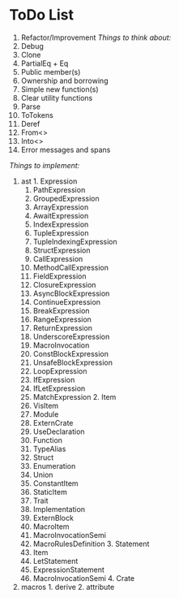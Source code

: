# ToDo List
 1. Refactor/Improvement
  *Things to think about:*
   1. Debug
   2. Clone
   3. PartialEq + Eq
   4. Public member(s)
   5. Ownership and borrowing
   6. Simple new function(s)
   7. Clear utility functions
   8. Parse
   9. ToTokens
   10. Deref
   11. From<>
   12. Into<>
   13. Error messages and spans

  *Things to implement:*
   1. ast
     1. Expression
       1. PathExpression
       2. GroupedExpression
       3. ArrayExpression
       4. AwaitExpression
       5. IndexExpression
       6. TupleExpression
       7. TupleIndexingExpression
       8. StructExpression
       9. CallExpression
       10. MethodCallExpression
       11. FieldExpression
       12. ClosureExpression
       13. AsyncBlockExpression
       14. ContinueExpression
       15. BreakExpression
       16. RangeExpression
       17. ReturnExpression
       18. UnderscoreExpression
       19. MacroInvocation
       20. ConstBlockExpression
       21. UnsafeBlockExpression
       22. LoopExpression
       23. IfExpression
       24. IfLetExpression
       25. MatchExpression
     2. Item
       1. VisItem
         1. Module
         2. ExternCrate
         3. UseDeclaration
         4. Function
         5. TypeAlias
         6. Struct
         7. Enumeration
         8. Union
         9. ConstantItem
         10. StaticItem
         11. Trait
         12. Implementation
         13. ExternBlock
       2. MacroItem
         1. MacroInvocationSemi
         2. MacroRulesDefinition
     3. Statement
       1. Item
       2. LetStatement
       3. ExpressionStatement
       4. MacroInvocationSemi
     4. Crate
   2. macros
     1. derive
     2. attribute